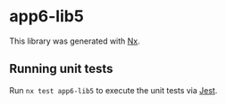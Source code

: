 # app6-lib5

This library was generated with [Nx](https://nx.dev).

## Running unit tests

Run `nx test app6-lib5` to execute the unit tests via [Jest](https://jestjs.io).
